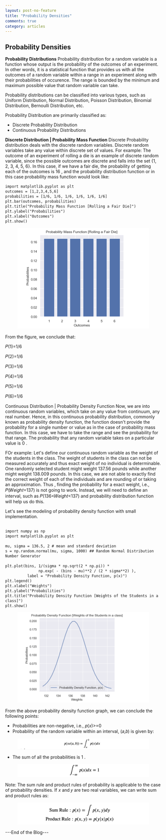 ```yaml
---
layout: post-no-feature
title: "Probability Densities"
comments: true
category: articles
---
```


## Probability Densities

__Probability Distributions__
Probability distribution for a random variable is a function whose output is the probability of the outcomes of an experiment. In other words, it is a statistical function that provides us with all the outcomes of a random variable within a range in an experiment along with their probabilities of occurence. The range is bounded by the minimum and maximum possible value that random variable can take.

Probability distributions can be classified into various types, such as Uniform Distribution, Normal Distribution, Poisson Distribution, Binomial Distribution, Bernoulli Distribution, etc.

Probability Distribution are primarily classified as:

- Discrete Probability Distribution
- Continuous Probability Distributions

__Discrete Distribution | Probability Mass Function__
Discrete Probability distribution deals with the discrete random variables. Discrete random variables take any value within discrete set of values. For example: The outcome of an experiment of rolling a die is an example of discrete random variable, since the possible outcomes are discrete and falls into the set {1, 2, 3, 4, 5, 6}. In this case, if we have a fair die, the probability of getting each of the outcomes is  16 , and the probability distribution function or in this case probability mass function would look like:

```
import matplotlib.pyplot as plt
outcomes = [1,2,3,4,5,6]
probabilities = [1/6, 1/6, 1/6, 1/6, 1/6, 1/6]
plt.bar(outcomes, probabilities)
plt.title("Probability Mass Function [Rolling a Fair Die]")
plt.ylabel("Probabilities")
plt.xlabel("Outcomes")
plt.show()
```

<figure>
	<img src="/images/3_1.png">
	<figcaption></figcaption>
</figure>

From the figure, we conclude that:

𝑃(1)=1/6
 

𝑃(2)=1/6
 

𝑃(3)=1/6
 

𝑃(4)=1/6
 

𝑃(5)=1/6
 

𝑃(6)=1/6
 
Continuous Distribution | Probability Density Function
Now, we are into continuous random variables, which take on any value from continuum, any real number. Hence, in this continuous probability distribution, commonly known as probability density function, the function doesn't provide the probability for a single number or value as in the case of probability mass function. In this case, we have to take the range and see the probability for that range. The probability that any random variable takes on a particular value is  0 .

FOr example: Let's define our continuous random variable as the weight of the students in the class. The weight of students in the class can not be measured accurately and thus exact weight of no individual is determinable. One randomly selected student might weight 137.56 pounds while another might weight 138.009 pounds. In this case, we are not able to exactly find the correct weight of each of the individuals and are rounding of or taking an approximation. Thus , finding the probability for a exact weight, i.e.,  𝑃(𝑊𝑒𝑖𝑔ℎ𝑡=137)  is not going to work. Instead, we will need to define an interval, such as  𝑃(136<𝑊𝑒𝑖𝑔ℎ𝑡<137)  and probability distribution function will help us do this.

Let's see the modeling of probability density function with small implementation.

```

import numpy as np
import matplotlib.pyplot as plt

mu, sigma = 136.5, 2 # mean and standard deviation
s = np.random.normal(mu, sigma, 1000) ## Random Normal Distribution Number Generator

plt.plot(bins, 1/(sigma * np.sqrt(2 * np.pi)) *
               np.exp( - (bins - mu)**2 / (2 * sigma**2) ),
          label = "Probability Density Function, p(x)")
plt.legend()
plt.xlabel("Weights")
plt.ylabel("Probabilities")
plt.title("Probability Density Function [Weights of the Students in a class]")
plt.show()
```
<figure>
	<img src="/images/3_2.png">
	<figcaption></figcaption>
</figure>

From the above probability density function graph, we can conclude the following points:

- Probabilities are non-negative, i.e.,  𝑝(𝑥)>=0 
- Probability of the random variable within an interval,  (𝑎,𝑏)  is given by:

 <figure>
	<img src="/images/3_3.png">
	<figcaption></figcaption>
</figure>

- The sum of all the probabilities is  1 .
<figure>
	<img src="/images/3_4.png">
	<figcaption></figcaption>
</figure>

Note: The sum rule and product rules of probability is applicable to the case of probability densities. If  𝑥  and  𝑦  are two real variables, we can write sum and product rules as:

<figure>
	<img src="/images/3_5.png">
	<figcaption></figcaption>
</figure>

---End of the Blog---
